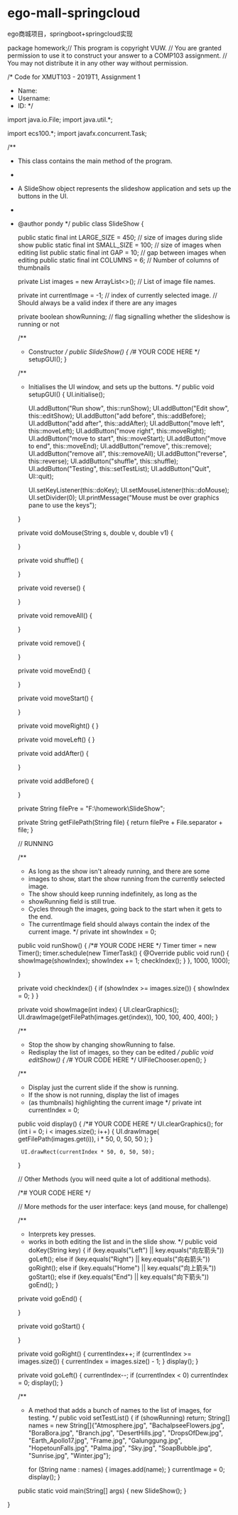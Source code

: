# ego-mall-springcloud
ego商城项目，springboot+springcloud实现


package homework;// This program is copyright VUW.
// You are granted permission to use it to construct your answer to a COMP103 assignment.
// You may not distribute it in any other way without permission.

/* Code for XMUT103 - 2019T1, Assignment 1
 * Name:
 * Username:
 * ID:
 */

import java.io.File;
import java.util.*;

import ecs100.*;
import javafx.concurrent.Task;

/**
 * This class contains the main method of the program.
 * <p>
 * A SlideShow object represents the slideshow application and sets up the buttons in the UI.
 *
 * @author pondy
 */
public class SlideShow {

    public static final int LARGE_SIZE = 450;   // size of images during slide show
    public static final int SMALL_SIZE = 100;   // size of images when editing list
    public static final int GAP = 10;           // gap between images when editing
    public static final int COLUMNS = 6;        // Number of columns of thumbnails


    private List<String> images = new ArrayList<>(); //  List of image file names.

    private int currentImage = -1;     // index of currently selected image.
    // Should always be a valid index if there are any images

    private boolean showRunning;      // flag signalling whether the slideshow is running or not


    /**
     * Constructor
     */
    public SlideShow() {
        /*# YOUR CODE HERE */
        setupGUI();
    }

    /**
     * Initialises the UI window, and sets up the buttons.
     */
    public void setupGUI() {
        UI.initialise();

        UI.addButton("Run show", this::runShow);
        UI.addButton("Edit show", this::editShow);
        UI.addButton("add before", this::addBefore);
        UI.addButton("add after", this::addAfter);
        UI.addButton("move left", this::moveLeft);
        UI.addButton("move right", this::moveRight);
        UI.addButton("move to start", this::moveStart);
        UI.addButton("move to end", this::moveEnd);
        UI.addButton("remove", this::remove);
        UI.addButton("remove all", this::removeAll);
        UI.addButton("reverse", this::reverse);
        UI.addButton("shuffle", this::shuffle);
        UI.addButton("Testing", this::setTestList);
        UI.addButton("Quit", UI::quit);


        UI.setKeyListener(this::doKey);
        UI.setMouseListener(this::doMouse);
        UI.setDivider(0);
        UI.printMessage("Mouse must be over graphics pane to use the keys");

    }

    private void doMouse(String s, double v, double v1) {

    }

    private void shuffle() {

    }

    private void reverse() {

    }

    private void removeAll() {

    }

    private void remove() {

    }

    private void moveEnd() {

    }

    private void moveStart() {

    }

    private void moveRight() {
    }

    private void moveLeft() {
    }

    private void addAfter() {

    }

    private void addBefore() {

    }


    private String filePre = "F:\\homework\\SlideShow";

    private String getFilePath(String file) {
        return filePre + File.separator + file;
    }

    // RUNNING

    /**
     * As long as the show isn't already running, and there are some
     * images to show, start the show running from the currently selected image.
     * The show should keep running indefinitely, as long as the
     * showRunning field is still true.
     * Cycles through the images, going back to the start when it gets to the end.
     * The currentImage field should always contain the index of the current image.
     */
    private int showIndex = 0;

    public void runShow() {
        /*# YOUR CODE HERE */
        Timer timer = new Timer();
        timer.schedule(new TimerTask() {
            @Override
            public void run() {
                showImage(showIndex);
                showIndex += 1;
                checkIndex();
            }
        }, 1000, 1000);


    }

    private void checkIndex() {
        if (showIndex >= images.size()) {
            showIndex = 0;
        }
    }

    private void showImage(int index) {
        UI.clearGraphics();
        UI.drawImage(getFilePath(images.get(index)), 100, 100, 400, 400);
    }

    /**
     * Stop the show by changing showRunning to false.
     * Redisplay the list of images, so they can be edited
     */
    public void editShow() {
        /*# YOUR CODE HERE */
        UIFileChooser.open();
    }


    /**
     * Display just the current slide if the show is running.
     * If the show is not running, display the list of images
     * (as thumbnails) highlighting the current image
     */
    private int currentIndex = 0;

    public void display() {
        /*# YOUR CODE HERE */
        UI.clearGraphics();
        for (int i = 0; i < images.size(); i++) {
            UI.drawImage(
                    getFilePath(images.get(i)),
                    i * 50, 0, 50, 50
            );
        }

        UI.drawRect(currentIndex * 50, 0, 50, 50);
    }


    // Other Methods (you will need quite a lot of additional methods).

    /*# YOUR CODE HERE */


    // More methods for the user interface: keys (and mouse, for challenge)

    /**
     * Interprets key presses.
     * works in both editing the list and in the slide show.
     */
    public void doKey(String key) {
        if (key.equals("Left") || key.equals("向左箭头")) goLeft();
        else if (key.equals("Right") || key.equals("向右箭头")) goRight();
        else if (key.equals("Home") || key.equals("向上箭头")) goStart();
        else if (key.equals("End") || key.equals("向下箭头")) goEnd();
    }

    private void goEnd() {

    }

    private void goStart() {

    }

    private void goRight() {
        currentIndex++;
        if (currentIndex >= images.size()) {
            currentIndex = images.size() - 1;
        }
        display();
    }

    private void goLeft() {
        currentIndex--;
        if (currentIndex < 0)
            currentIndex = 0;
        display();
    }


    /**
     * A method that adds a bunch of names to the list of images, for testing.
     */
    public void setTestList() {
        if (showRunning) return;
        String[] names = new String[]{"Atmosphere.jpg", "BachalpseeFlowers.jpg",
                "BoraBora.jpg", "Branch.jpg", "DesertHills.jpg",
                "DropsOfDew.jpg", "Earth_Apollo17.jpg",
                "Frame.jpg", "Galunggung.jpg", "HopetounFalls.jpg",
                "Palma.jpg", "Sky.jpg", "SoapBubble.jpg",
                "Sunrise.jpg", "Winter.jpg"};

        for (String name : names) {
            images.add(name);
        }
        currentImage = 0;
        display();
    }


    public static void main(String[] args) {
        new SlideShow();
    }

}
